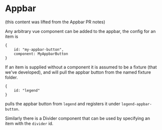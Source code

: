 # Appbar

(this content was lifted from the Appbar PR notes)

Any arbitrary vue component can be added to the appbar, the config for an item is

```
{
    id: "my-appbar-button",
    component: MyAppbarButton
}
```

If an item is supplied without a component it is assumed to be a fixture (that we've developed), and will pull the appbar button from the named fixture folder.

```
{
    id: "legend"
}
```
pulls the appbar button from `legend` and registers it under `legend-appbar-button`.

Similarly there is a Divider component that can be used by specifying an item with the `divider` id.